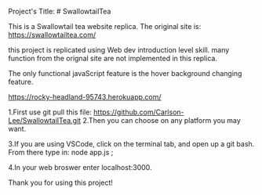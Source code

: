 Project's Title: # SwallowtailTea

<!-- description of project-->
This is a Swallowtail tea website replica.
The original site is: https://swallowtailtea.com/

this project is replicated using Web dev introduction level skill.
many function from the orignal site are not implemented in this replica.

The only functional javaScript feature is the hover background changing feature.
<!-- link to my heroku depolyment -->
https://rocky-headland-95743.herokuapp.com/

<!-- <instruction on how to deploy the server in code environment> -->
1.First use git pull this file: https://github.com/Carlson-Lee/SwallowtailTea.git
2.Then you can choose on any platform you may want.
 <!-- my example will be on VS code -->
3.If you are using VSCode, click on the terminal tab, and open up a git bash.
    From there type in: node app.js ;
<!-- this is set in the app.js file -->
4.In your web broswer enter localhost:3000.

Thank you for using this project!